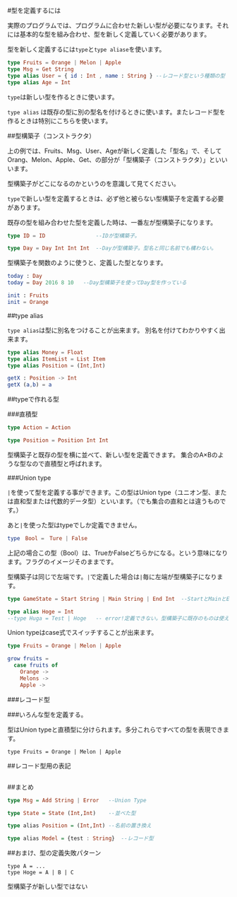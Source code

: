 #型を定義するには

実際のプログラムでは、プログラムに合わせた新しい型が必要になります。それには基本的な型を組み合わせ、型を新しく定義していく必要があります。


型を新しく定義するには`type`と`type aliase`を使います。

```elm
type Fruits = Orange | Melon | Apple
type Msg = Get String
type alias User = { id : Int , name : String } --レコード型という種類の型
type alias Age = Int
```

`type`は新しい型を作るときに使います。

`type alias` は既存の型に別の型名を付けるときに使います。またレコード型を作るときは特別にこちらを使います。

##型構築子（コンストラクタ）

上の例では、Fruits、Msg、User、Ageが新しく定義した「型名」で、そしてOrang、Melon、Apple、Get、の部分が「型構築子（コンストラクタ）」といいいます。

型構築子がどこになるのかというのを意識して見てください。

`type`で新しい型を定義するときは、必ず他と被らない型構築子を定義する必要があります。

既存の型を組み合わせた型を定義した時は、一番左が型構築子になります。

```elm
type ID = ID                --IDが型構築子。

type Day = Day Int Int Int  --Dayが型構築子。型名と同じ名前でも構わない。

```

型構築子を関数のように使うと、定義した型となります。

```elm
today : Day
today = Day 2016 8 10   --Day型構築子を使ってDay型を作っている

init : Fruits
init = Orange

```

##type alias

`type alias`は型に別名をつけることが出来ます。
別名を付けてわかりやすく出来ます。

```elm
type alias Money = Float
type alias ItemList = List Item
type alias Position = (Int,Int)

getX : Position -> Int
getX (a,b) = a
```

##typeで作れる型

###直積型

```elm
type Action = Action

type Position = Position Int Int
```

型構築子と既存の型を横に並べて、新しい型を定義できます。
集合のA×Bのような型なので直積型と呼ばれます。

###Union type

`|`を使って型を定義する事ができます。この型はUnion type（ユニオン型、または直和型または代数的データ型）といいます。（でも集合の直和とは違うものです。）

あと`|`を使った型はtypeでしか定義できません。

```elm
type　Bool =　Ture | False
```

上記の場合この型（Bool）は、TrueかFalseどちらかになる。という意味になります。フラグのイメージそのままです。

型構築子は同じで左端です。`|`で定義した場合は`|`毎に左端が型構築子になります。

```elm
type GameState = Start String | Main String | End Int  --StartとMainとEndが型構築子

type alias Hoge = Int
--type Huga = Test | Hoge   -- error!定義できない。型構築子に既存のものは使えない。
```



Union typeはcase式でスイッチすることが出来ます。

```elm
type Fruits = Orange | Melon | Apple

grow fruits =
  case fruits of
    Orange ->
    Melons ->
    Apple ->
```


###レコード型

###いろんな型を定義する。

型はUnion typeと直積型に分けられます。多分これらですべての型を表現できます。

```
type Fruits = Orange | Melon | Apple
```

##レコード型用の表記

```

```


##まとめ

```hs
type Msg = Add String | Error   --Union Type

type State = State (Int,Int)    --並べた型

type alias Position = (Int,Int) --名前の置き換え

type alias Model = {test : String}  --レコード型

```

##おまけ、型の定義失敗パターン

```
type A = ...
type Hoge = A | B | C
```

型構築子が新しい型ではない
